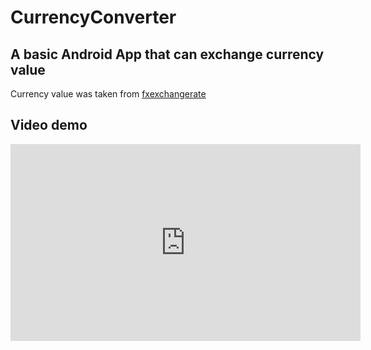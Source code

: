 # CurrencyConverter
## A basic Android App that can exchange currency value
Currency value was taken from [fxexchangerate](fxexchangerate.com)
## Video demo
<iframe width="560" height="315"
src="https://www.youtube.com/embed/-zSlvD2jHy0 " 
frameborder="0" 
allow="accelerometer; autoplay; encrypted-media; gyroscope; picture-in-picture" 
allowfullscreen></iframe>
